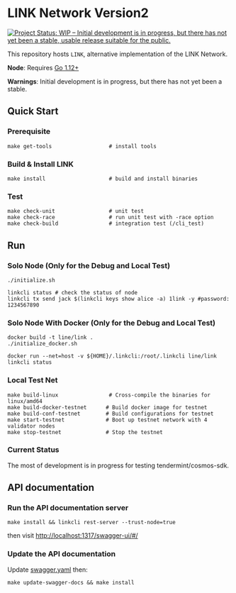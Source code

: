 # LINK Network Version2

[![Project Status: WIP – Initial development is in progress, but there has not yet been a stable, usable release suitable for the public.](https://www.repostatus.org/badges/latest/wip.svg)](https://www.repostatus.org/#wip)

This repository hosts `LINK`, alternative implementation of the LINK Network.

**Node**: Requires [Go 1.12+](https://golang.org/dl/)

**Warnings**: Initial development is in progress, but there has not yet been a stable.

## Quick Start

### Prerequisite
```
make get-tools                  # install tools
```
### Build & Install LINK
```
make install                    # build and install binaries
```

### Test
```
make check-unit                 # unit test
make check-race                 # run unit test with -race option
make check-build                # integration test (/cli_test)
```
## Run

### Solo Node (Only for the Debug and Local Test)
```
./initialize.sh
```
```
linkcli status # check the status of node
linkcli tx send jack $(linkcli keys show alice -a) 1link -y #password: 1234567890
```

### Solo Node With Docker (Only for the Debug and Local Test)
```
docker build -t line/link .
./initialize_docker.sh
```
```
docker run --net=host -v ${HOME}/.linkcli:/root/.linkcli line/link linkcli status
```

### Local Test Net
```
make build-linux                # Cross-compile the binaries for linux/amd64
make build-docker-testnet      # Build docker image for testnet
make build-conf-testnet        # Build configurations for testnet
make start-testnet             # Boot up testnet network with 4 validator nodes
make stop-testnet              # Stop the testnet
```


### Current Status
The most of development is in progress for testing tendermint/cosmos-sdk.


## API documentation

### Run the API documentation server
```shell script
make install && linkcli rest-server --trust-node=true
```
then visit [http://localhost:1317/swagger-ui/#/](http://localhost:1317/swagger-ui/#/)

### Update the API documentation
Update [swagger.yaml](./client/lcd/swagger-ui/swagger.yaml) then:
```shell script
make update-swagger-docs && make install
```
